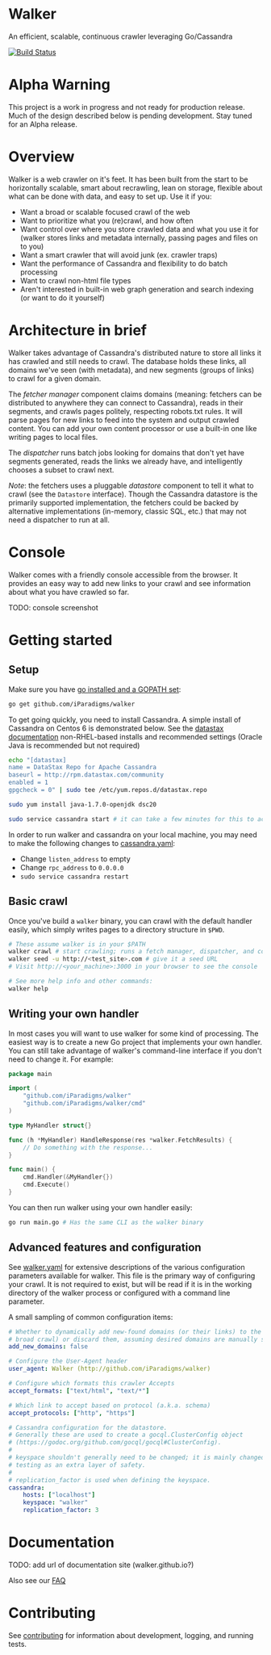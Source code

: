 Walker
======

An efficient, scalable, continuous crawler leveraging Go/Cassandra

[![Build Status](https://travis-ci.org/iParadigms/walker.svg?branch=master)](https://travis-ci.org/iParadigms/walker)

# Alpha Warning
This project is a work in progress and not ready for production release. Much of the design described below is pending development. Stay tuned for an Alpha release.

# Overview

Walker is a web crawler on it's feet. It has been built from the start to be horizontally scalable, smart about recrawling, lean on storage, flexible about what can be done with data, and easy to set up. Use it if you:
- Want a broad or scalable focused crawl of the web
- Want to prioritize what you (re)crawl, and how often
- Want control over where you store crawled data and what you use it for (walker stores links and metadata internally, passing pages and files on to you)
- Want a smart crawler that will avoid junk (ex. crawler traps)
- Want the performance of Cassandra and flexibility to do batch processing
- Want to crawl non-html file types
- Aren't interested in built-in web graph generation and search indexing (or want to do it yourself)

# Architecture in brief

Walker takes advantage of Cassandra's distributed nature to store all links it has crawled and still needs to crawl. The database holds these links, all domains we've seen (with metadata), and new segments (groups of links) to crawl for a given domain.

The *fetcher manager* component claims domains (meaning: fetchers can be distributed to anywhere they can connect to Cassandra), reads in their segments, and crawls pages politely, respecting robots.txt rules. It will parse pages for new links to feed into the system and output crawled content. You can add your own content processor or use a built-in one like writing pages to local files.

The *dispatcher* runs batch jobs looking for domains that don't yet have segments generated, reads the links we already have, and intelligently chooses a subset to crawl next.

_Note_: the fetchers uses a pluggable *datastore* component to tell it what to crawl (see the `Datastore` interface). Though the Cassandra datastore is the primarily supported implementation, the fetchers could be backed by alternative implementations (in-memory, classic SQL, etc.) that may not need a dispatcher to run at all.

# Console

Walker comes with a friendly console accessible from the browser. It provides an easy way to add new links to your crawl and see information about what you have crawled so far.

TODO: console screenshot

# Getting started

## Setup

Make sure you have [go installed and a GOPATH set](https://golang.org/doc/install):

```sh
go get github.com/iParadigms/walker
```

To get going quickly, you need to install Cassandra. A simple install of Cassandra on Centos 6 is demonstrated below. See the [datastax documentation](http://www.datastax.com/documentation/cassandra/2.0/cassandra/install/install_cassandraTOC.html) non-RHEL-based installs and recommended settings (Oracle Java is recommended but not required)

```sh
echo "[datastax]
name = DataStax Repo for Apache Cassandra
baseurl = http://rpm.datastax.com/community
enabled = 1
gpgcheck = 0" | sudo tee /etc/yum.repos.d/datastax.repo

sudo yum install java-1.7.0-openjdk dsc20

sudo service cassandra start # it can take a few minutes for this to actually start up
```

In order to run walker and cassandra on your local machine, you may need to make the following changes to [cassandra.yaml](http://www.datastax.com/documentation/cassandra/2.0/cassandra/configuration/configCassandra_yaml_r.html):
- Change `listen_address` to empty
- Change `rpc_address` to `0.0.0.0`
- `sudo service cassandra restart`

## Basic crawl

Once you've build a `walker` binary, you can crawl with the default handler easily, which simply writes pages to a directory structure in `$PWD`.

```sh
# These assume walker is in your $PATH
walker crawl # start crawling; runs a fetch manager, dispatcher, and console all-in-one
walker seed -u http://<test_site>.com # give it a seed URL
# Visit http://<your_machine>:3000 in your browser to see the console

# See more help info and other commands:
walker help
```

## Writing your own handler

In most cases you will want to use walker for some kind of processing. The easiest way is to create a new Go project that implements your own handler. You can still take advantage of walker's command-line interface if you don't need to change it. For example:

```go
package main

import (
	"github.com/iParadigms/walker"
	"github.com/iParadigms/walker/cmd"
)

type MyHandler struct{}

func (h *MyHandler) HandleResponse(res *walker.FetchResults) {
	// Do something with the response...
}

func main() {
	cmd.Handler(&MyHandler{})
	cmd.Execute()
}
```

You can then run walker using your own handler easily:

```sh
go run main.go # Has the same CLI as the walker binary
```

## Advanced features and configuration

See [walker.yaml](walker.yaml) for extensive descriptions of the various configuration parameters available for walker. This file is the primary way of configuring your crawl. It is not required to exist, but will be read if it is in the working directory of the walker process or configured with a command line parameter.

A small sampling of common configuration items:
```yaml
# Whether to dynamically add new-found domains (or their links) to the crawl (a
# broad crawl) or discard them, assuming desired domains are manually seeded.
add_new_domains: false

# Configure the User-Agent header
user_agent: Walker (http://github.com/iParadigms/walker)

# Configure which formats this crawler Accepts
accept_formats: ["text/html", "text/*"]

# Which link to accept based on protocol (a.k.a. schema)
accept_protocols: ["http", "https"]

# Cassandra configuration for the datastore.
# Generally these are used to create a gocql.ClusterConfig object
# (https://godoc.org/github.com/gocql/gocql#ClusterConfig).
#
# keyspace shouldn't generally need to be changed; it is mainly changed in
# testing as an extra layer of safety.
#
# replication_factor is used when defining the keyspace.
cassandra:
    hosts: ["localhost"]
    keyspace: "walker"
    replication_factor: 3
```

# Documentation

TODO: add url of documentation site (walker.github.io?)

Also see our [FAQ](FAQ.md)

# Contributing

See [contributing](contributing.md) for information about development, logging, and running tests.
